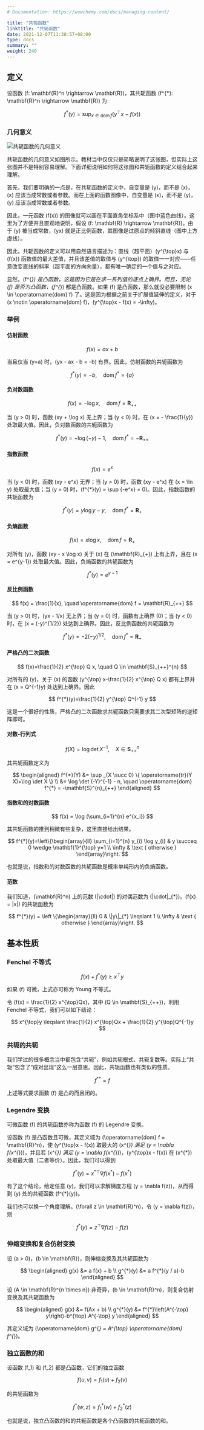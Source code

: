 ```yaml
---
# Documentation: https://wowchemy.com/docs/managing-content/

title: "共轭函数"
linktitle: "共轭函数"
date: 2021-12-07T11:38:57+08:00
type: docs
summary: ""
weight: 240
---
```


<!--more-->

## 定义

设函数 \(f: \mathbf{R}^n \rightarrow \mathbf{R}\)，其共轭函数 \(f^{*}: \mathbf{R}^n \rightarrow \mathbf{R}\) 为

$$
f^{*}(y)=\sup _{x \in \operatorname{dom} f}\left(y^{\top} x-f(x)\right)
$$

### 几何意义

![](42ab18f4d6e33cabf67b80e910096099.png "共轭函数的几何意义")

共轭函数的几何意义如图所示。教材当中仅仅只是简略说明了这张图，但实际上这张图并不是特别容易理解。下面详细说明如何将这张图和共轭函数的定义结合起来理解。

首先，我们要明确的一点是，在共轭函数的定义中，自变量是 \(y\)，而不是 \(x\)，\(x\) 应该当成常数或者参数。而在上面的函数图像中，自变量是 \(x\)，而不是 \(y\)，\(y\) 应该当成常数或者参数。

因此，一元函数 \(f(x)\) 的图像就可以画在平面直角坐标系中（图中蓝色曲线）。这里为了方便并且直观地说明，假设 \(f: \mathbf{R} \rightarrow \mathbf{R}\)。由于 \(y\) 被当成常数，\(yx\) 就是正比例函数，其图像是过原点的倾斜直线（图中上方虚线）。

因此，共轭函数的定义可以用自然语言描述为：直线（超平面）\(y^{\top}x\) 与 \(f(x)\) 函数值的最大差值，并且该差值的取值与 \(y^{\top}\) 的取值一一对应——任意改变直线的斜率（超平面的方向向量），都有唯一确定的一个值与之对应。

显然，\(f^{*}\) 是凸函数，这是因为它是在求一系列值的逐点上确界。而且，无论 \(f\) 是否为凸函数，\(f^{*}\) 都是凸函数。如果 \(f\) 是凸函数，那么就没必要限制 \(x \in \operatorname{dom} f\) 了。这是因为根据之前关于扩展值延伸的定义，对于 \(x \notin \operatorname{dom} f\)，\(y^{\top}x - f(x) = -\infty\)。

### 举例

#### 仿射函数

$$
f(x) = ax + b
$$

当且仅当 \(y=a\) 时，\(yx - ax - b = -b\) 有界。因此，仿射函数的共轭函数为

$$
f^{*}(y) = -b, \quad \operatorname{dom} f^{*} = \{a\}
$$

#### 负对数函数

$$
f(x) = -\log x, \quad \operatorname{dom} f = \mathbf{R}_{++}
$$

当 \(y > 0\) 时，函数 \(xy + \log x\) 无上界；当 \(y < 0\) 时，在 \(x = - \frac{1}{y}\) 处取最大值。因此，负对数函数的共轭函数为

$$
f^{*}(y) = -\log (-y) - 1, \quad \operatorname{dom} f^{*} = -\mathbf{R}_{++}
$$

#### 指数函数

$$
f(x) = e^x
$$

当 \(y < 0\) 时，函数 \(xy - e^x\) 无界；当 \(y > 0\) 时，函数 \(xy - e^x\) 在 \(x = \ln y\) 处取最大值；当 \(y = 0\) 时，\(f^{*}(y) = \sup \{-e^x\} = 0\)。因此，指数函数的共轭函数为

$$
f^{*}(y) = y \log y - y, \quad \operatorname{dom} f^{*} = \mathbf{R}_{+}
$$

#### 负熵函数

$$
f(x) = x \log x, \quad \operatorname{dom} f = \mathbf{R}_{+}
$$

对所有 \(y\)，函数 \(xy - x \log x\) 关于 \(x\) 在 \(\mathbf{R}_{+}\) 上有上界，且在 \(x = e^{y-1}\) 处取最大值。因此，负熵函数的共轭函数为

$$
f^{*}(y) = e^{y-1}
$$

#### 反比例函数

$$
f(x) = \frac{1}{x}, \quad \operatorname{dom} f = \mathbf{R}_{++}
$$

当 \(y > 0\) 时，\(yx - 1/x\) 无上界；当 \(y = 0\) 时，函数有上确界 \(0\)；当 \(y < 0\) 时，在 \(x = (-y)^{1/2}\) 处达到上确界。因此，反比例函数的共轭函数为

$$
f^{*}(y) = -2 (-y)^{1/2}, \quad \operatorname{dom} f^{*} = \mathbf{R}_{+}
$$

#### 严格凸的二次函数

$$
f(x)=\frac{1}{2} x^{\top} Q x, \quad Q \in \mathbf{S}_{++}^{n}
$$

对所有的 \(y\)，关于 \(x\) 的函数 \(y^{\top} x-\frac{1}{2} x^{\top} Q x\) 都有上界并在 \(x = Q^{-1}y\) 处达到上确界。因此

$$
f^{*}(y)=\frac{1}{2} y^{\top} Q^{-1} y
$$

这是一个很好的性质，严格凸的二次函数求共轭函数只需要求其二次型矩阵的逆矩阵即可。

#### 对数-行列式

$$
f(X) = \log \det X^{-1}, \quad X \in \mathbf{S}_{++}^{n}
$$

其共轭函数定义为

$$
\begin{aligned}
f^{*}(Y) &= \sup _{X \succ 0} \{ \operatorname{tr}(Y X)+\log \det X \} \\
&= \log \det (-Y)^{-1} - n, \quad \operatorname{dom} f^{*} = -\mathbf{S}^{n}_{++}
\end{aligned}
$$

#### 指数和的对数函数

$$
f(x) = \log (\sum_{i=1}^{n} e^{x_i})
$$

其共轭函数的推到稍微有些复杂，这里直接给出结果。

$$
f^{*}(y)=\left\{\begin{array}{ll}
\sum_{i=1}^{n} y_{i} \log y_{i} & y \succeq 0 \wedge \mathbf{1}^{\top} y=1 \\
\infty & \text { otherwise }
\end{array}\right.
$$

也就是说，指数和的对数函数的共轭函数是概率单纯形内的负熵函数。

#### 范数

我们知道，\(\mathbf{R}^n\) 上的范数 \(\|\cdot\|\) 的对偶范数为 \(\|\cdot\|_{*}\)。\(f(x) = \|x\|\) 的共轭函数为

$$
f^{*}(y) = \left \{\begin{array}{ll}
0 & \|y\|_{*} \leqslant 1 \\
\infty & \text { otherwise }
\end{array}\right.
$$

## 基本性质

### Fenchel 不等式

$$
f(x)+f^{*}(y) \geqslant x^{\top} y
$$

如果 \(f\) 可微，上式亦可称为 Young 不等式。

令 \(f(x) = \frac{1}{2} x^{\top}Qx\)，其中 \(Q \in \mathbf{S}_{++}\)，利用 Fenchel 不等式，我们可以如下结论：

$$
x^{\top}y \leqslant \frac{1}{2} x^{\top}Qx + \frac{1}{2} y^{\top}Q^{-1}y
$$

### 共轭的共轭

我们学过的很多概念当中都包含“共轭”，例如共轭根式、共轭复数等。实际上“共轭”包含了“成对出现”这么一层意思。因此，共轭函数也有类似的性质。

$$
f^{**} = f
$$

上述等式要求函数 \(f\) 是凸的而且闭的。

### Legendre 变换

可微函数 \(f\) 的共轭函数亦称为函数 \(f\) 的 Legendre 变换。

设函数 \(f\) 是凸函数且可微，其定义域为 \(\operatorname{dom} f = \mathbf{R}^n\)，使 \(y^{\top}x - f(x)\) 取最大的 \(x^{*}\) 满足 \(y = \nabla f(x^{*})\)，并且若 \(x^{*}\) 满足 \(y = \nabla f(x^{*})\)，\(y^{\top}x - f(x)\) 在 \(x^{*}\) 处取最大值（二者等价）。因此，我们可以得到

$$
f^{*}(y)=x^{* \top} \nabla f\left(x^{*}\right)-f\left(x^{*}\right)
$$

有了这个结论，给定任意 \(y\)，我们可以求解梯度方程 \(y = \nabla f(z)\)，从而得到 \(y\) 处的共轭函数 \(f^{*}(y)\)。

我们也可以换一个角度理解。\(\forall z \in \mathbf{R}^n\)，令 \(y = \nabla f(z)\)，则

$$
f^{*}(y)=z^{\top} \nabla f\left(z\right)-f\left(z\right)
$$

### 伸缩变换和复合仿射变换

设 \(a > 0\)，\(b \in \mathbf{R}\)，则伸缩变换及其共轭函数为

$$
\begin{aligned}
    g(x) &= a f(x) + b \\
    g^{*}(y) &= a f^{*}(y / a)-b
\end{aligned}
$$

设 \(A \in \mathbf{R}^{n \times n}\) 非奇异，\(b \in \mathbf{R}^n\)，则复合仿射变换及其共轭函数为

$$
\begin{aligned}
    g(x) &= f(Ax + b) \\
    g^{*}(y) &= f^{*}\left(A^{-\top} y\right)-b^{\top} A^{-\top} y
\end{aligned}
$$

其定义域为 \(\operatorname{dom} g^{*} = A^{\top} \operatorname{dom} f^{*}\)。

### 独立函数的和

设函数 \(f_1\) 和 \(f_2\) 都是凸函数，它们的独立函数

$$
f(u, v) = f_1(u) + f_2(v)
$$

的共轭函数为

$$
f^{*}(w, z) = f_1^{*}(w) + f_2^{*}(z)
$$

也就是说，独立凸函数的和的共轭函数是各个凸函数的共轭函数的和。